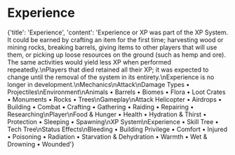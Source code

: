 
# Experience

{'title': 'Experience', 'content': 'Experience or XP was part of the XP System. It could be earned by crafting an item for the first time; harvesting wood or mining rocks, breaking barrels, giving items to other players that will use them, or picking up loose resources on the ground (such as hemp and ore). The same activities would yield less XP when performed repeatedly.\nPlayers that died retained all their XP; it was expected to change until the removal of the system in its entirety.\nExperience is no longer in development.\nMechanics\nAttack\nDamage Types • Projectiles\nEnvironment\nAnimals • Barrels • Biomes • Flora • Loot Crates • Monuments • Rocks • Trees\nGameplay\nAttack Helicopter • Airdrops • Building • Combat • Crafting • Gathering • Raiding • Repairing • Researching\nPlayer\nFood & Hunger • Health • Hydration & Thirst • Protection • Sleeping • Spawning\nXP System\nExperience • Skill Tree • Tech Tree\nStatus Effects\nBleeding • Building Privilege • Comfort • Injured • Poisoning • Radiation • Starvation & Dehydration • Warmth • Wet & Drowning • Wounded'}
